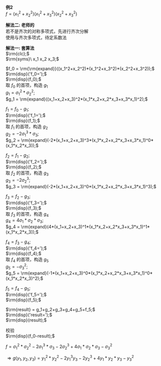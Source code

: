 **例2**  
 $f=(x_1^2+x_2^2)(x_1^2+x_3^2)(x_2^2+x_3^2)$  
  
**解法二: 老师的**  
若不是齐次的对称多项式，先进行齐次分解  
使用与齐次多项式，待定系数法  
  
**解法一: 套算法**  
 $\rm{clc};$  
 $\rm{syms}\ x_1 x_2 x_3;$  
  
 $f_0 = \rm{\rm{expand}}((x_1^2+x_2^2)*(x_1^2+x_3^2)*(x_2^2+x_3^2));$  
 $\rm{disp}('f_0=');$  
 $\rm{disp}(f_0);$  
取 $f_0$ 的首项，构造 $g_1$  
 $g_1 = \sigma_1^2*\sigma_2^2;$  
 $g_1 = \rm{expand}((x_1+x_2+x_3)^2*(x_1*x_2+x_2*x_3+x_3*x_1)^2);$  
  
  
 $f_1 = f_0-g_1;$  
 $\rm{disp}('f_1=');$  
 $\rm{disp}(f_1);$  
取 $f_1$ 的首项，构造 $g_2$  
 $g_2 = -2\sigma_1^3*\sigma_3;$  
 $g_2 = \rm{expand}(-2*(x_1+x_2+x_3)^3*(x_1*x_2+x_2*x_3+x_3*x_1)^0*(x_1*x_2*x_3));$  
  
 $f_2 = f_1-g_2;$  
 $\rm{disp}('f_2=');$  
 $\rm{disp}(f_2);$  
取 $f_2$ 的首项，构造 $g_3$  
 $g_3 = -2\sigma_2^3;$  
 $g_3 = \rm{expand}(-2*(x_1+x_2+x_3)^0*(x_1*x_2+x_2*x_3+x_3*x_1)^3);$  
  
 $f_3 = f_2-g_3;$  
 $\rm{disp}('f_3=');$  
 $\rm{disp}(f_3);$  
取 $f_3$ 的首项，构造 $g_4$  
 $g_4 = 4\sigma_1*\sigma_2*\sigma_3;$  
 $g_4 = \rm{expand}(4*(x_1+x_2+x_3)^1*(x_1*x_2+x_2*x_3+x_3*x_1)^1*(x_1*x_2*x_3));$  
  
 $f_4 = f_3-g_4;$  
 $\rm{disp}('f_4=');$  
 $\rm{disp}(f_4);$  
取 $f_4$ 的首项，构造 $g_5$  
 $g_5 = -\sigma_3^2;$  
 $g_5 = \rm{expand}(-1*(x_1+x_2+x_3)^0*(x_1*x_2+x_2*x_3+x_3*x_1)^0*(x_1*x_2*x_3)^2);$  
  
 $f_5 = f_4-g_5;$  
 $\rm{disp}('f_5=');$  
 $\rm{disp}(f_5);$  
  
 $\rm{result} = g_1+g_2+g_3+g_4+g_5+f_5;$  
 $\rm{disp}('result=');$  
 $\rm{disp}(result);$  
  
校验  
 $\rm{disp}(f_0-result);$  
  
 $f=\sigma_1^2*\sigma_2^2-2\sigma_1^3*\sigma_3-2\sigma_2^3+4\sigma_1*\sigma_2*\sigma_3-\sigma_3^2$  
  
 $\Rightarrow g(y_1,y_2,y_3)=y_1^2*y_2^2-2y_1^3y_3-2y_2^3+4y_1*y_2*y_3-y_3^2$  

